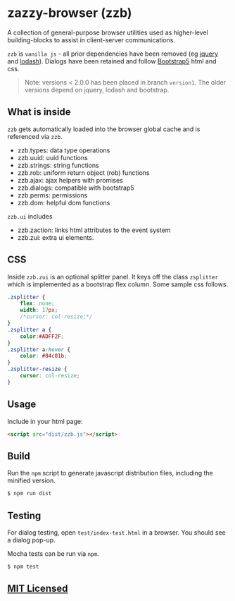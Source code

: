# zazzy-browser (zzb)

A collection of general-purpose browser utilities used as higher-level building-blocks to assist in client-server communications.

`zzb` is `vanilla js` - all prior dependencies have been removed (eg [jquery](https://jquery.com/) and [lodash](https://lodash.com/)).
Dialogs have been retained and follow [Bootstrap5](https://getbootstrap.com/docs/5.1/components/modal/) html and css.  

> Note: versions < 2.0.0 has been placed in branch `version1`. The older versions depend on jquery, lodash and bootstrap.

## What is inside

`zzb` gets automatically loaded into the browser global cache and is referenced via `zzb`.

* zzb.types: data type operations
* zzb.uuid: uuid functions
* zzb.strings: string functions
* zzb.rob: uniform return object (rob) functions
* zzb.ajax: ajax helpers with promises
* zzb.dialogs: compatible with bootstrap5
* zzb.perms: permissions
* zzb.dom: helpful dom functions

`zzb.ui` includes

* zzb.zaction: links html attributes to the event system
* zzb.zui: extra ui elements. 

## CSS

Inside `zzb.zui` is an optional splitter panel. It keys off the class `zsplitter` which is implemented as a bootstrap flex column. 
Some sample css follows.

```css
.zsplitter {
    flex: none;
    width: 17px;
    /*cursor: col-resize;*/
}
.zsplitter a {
    color:#ADFF2F;
}
.zsplitter a:hover {
    color: #84c01b;
}
.zsplitter-resize {
    cursor: col-resize;
}
```

## Usage

Include in your html page:

```html
<script src="dist/zzb.js"></script>
```

## Build

Run the `npm` script to generate javascript distribution files, including the minified version.

```bash
$ npm run dist
```

## Testing

For dialog testing, open `test/index-test.html` in a browser. You should see a dialog pop-up.

Mocha tests can be run via `npm`.

```bash
$ npm test
```

## [MIT Licensed](LICENSE)
